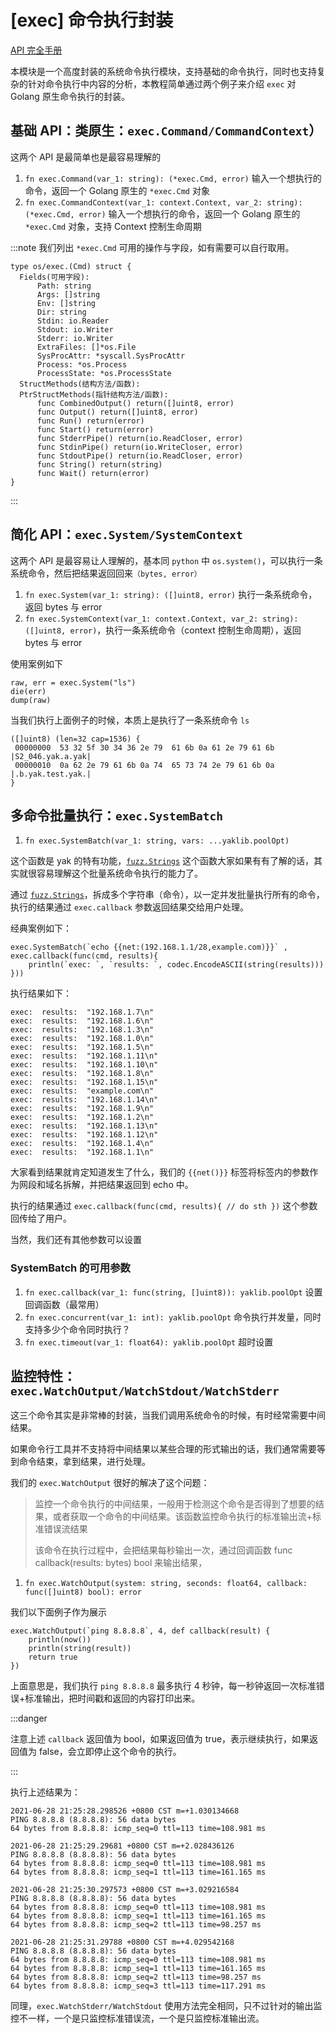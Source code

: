 
# [exec] 命令执行封装

[API 完全手册](/api-manual/api/exec)

本模块是一个高度封装的系统命令执行模块，支持基础的命令执行，同时也支持复杂的针对命令执行中内容的分析，本教程简单通过两个例子来介绍 `exec` 对 Golang 原生命令执行的封装。

## 基础 API：类原生：`exec.Command/CommandContext`）

这两个 API 是最简单也是最容易理解的

1. `fn exec.Command(var_1: string): (*exec.Cmd, error)` 输入一个想执行的命令，返回一个 Golang 原生的 `*exec.Cmd` 对象
1. `fn exec.CommandContext(var_1: context.Context, var_2: string): (*exec.Cmd, error)` 输入一个想执行的命令，返回一个 Golang
   原生的 `*exec.Cmd` 对象，支持 Context 控制生命周期

:::note 我们列出 `*exec.Cmd` 可用的操作与字段，如有需要可以自行取用。

```yak
type os/exec.(Cmd) struct {
  Fields(可用字段): 
      Path: string  
      Args: []string  
      Env: []string  
      Dir: string  
      Stdin: io.Reader  
      Stdout: io.Writer  
      Stderr: io.Writer  
      ExtraFiles: []*os.File  
      SysProcAttr: *syscall.SysProcAttr  
      Process: *os.Process  
      ProcessState: *os.ProcessState  
  StructMethods(结构方法/函数): 
  PtrStructMethods(指针结构方法/函数): 
      func CombinedOutput() return([]uint8, error) 
      func Output() return([]uint8, error) 
      func Run() return(error) 
      func Start() return(error) 
      func StderrPipe() return(io.ReadCloser, error) 
      func StdinPipe() return(io.WriteCloser, error) 
      func StdoutPipe() return(io.ReadCloser, error) 
      func String() return(string) 
      func Wait() return(error) 
}
```

:::

## 简化 API：`exec.System/SystemContext`

这两个 API 是最容易让人理解的，基本同 `python` 中 `os.system()`，可以执行一条系统命令，然后把结果返回回来`（bytes, error）`

1. `fn exec.System(var_1: string): ([]uint8, error)` 执行一条系统命令，返回 bytes 与 error
1. `fn exec.SystemContext(var_1: context.Context, var_2: string): ([]uint8, error)`，执行一条系统命令（context 控制生命周期），返回 bytes 与 error

使用案例如下

```yak
raw, err = exec.System("ls")
die(err)
dump(raw)
```

当我们执行上面例子的时候，本质上是执行了一条系统命令 `ls`

```yak
([]uint8) (len=32 cap=1536) {
 00000000  53 32 5f 30 34 36 2e 79  61 6b 0a 61 2e 79 61 6b  |S2_046.yak.a.yak|
 00000010  0a 62 2e 79 61 6b 0a 74  65 73 74 2e 79 61 6b 0a  |.b.yak.test.yak.|
}
```

## 多命令批量执行：`exec.SystemBatch`

1. `fn exec.SystemBatch(var_1: string, vars: ...yaklib.poolOpt)`

这个函数是 yak 的特有功能，[`fuzz.Strings`](/api-manual/api/fuzz#fuzzstrings) 这个函数大家如果有有了解的话，其实就很容易理解这个批量系统命令执行的能力了。

通过 [`fuzz.Strings`](/api-manual/api/fuzz#fuzzstrings)，拆成多个字符串（命令），以一定并发批量执行所有的命令，执行的结果通过 `exec.callback` 参数返回结果交给用户处理。

经典案例如下：

```yak
exec.SystemBatch(`echo {{net:(192.168.1.1/28,example.com)}}` , exec.callback(func(cmd, results){
    println(`exec: `, `results: `, codec.EncodeASCII(string(results)))
}))
```

执行结果如下：

```yak
exec:  results:  "192.168.1.7\n"
exec:  results:  "192.168.1.6\n"
exec:  results:  "192.168.1.3\n"
exec:  results:  "192.168.1.0\n"
exec:  results:  "192.168.1.5\n"
exec:  results:  "192.168.1.11\n"
exec:  results:  "192.168.1.10\n"
exec:  results:  "192.168.1.8\n"
exec:  results:  "192.168.1.15\n"
exec:  results:  "example.com\n"
exec:  results:  "192.168.1.14\n"
exec:  results:  "192.168.1.9\n"
exec:  results:  "192.168.1.2\n"
exec:  results:  "192.168.1.13\n"
exec:  results:  "192.168.1.12\n"
exec:  results:  "192.168.1.4\n"
exec:  results:  "192.168.1.1\n"
```

大家看到结果就肯定知道发生了什么，我们的 `{{net()}}` 标签将标签内的参数作为网段和域名拆解，并把结果返回到 echo 中。

执行的结果通过 `exec.callback(func(cmd, results){ // do sth })` 这个参数回传给了用户。

当然，我们还有其他参数可以设置

### SystemBatch 的可用参数

1. `fn exec.callback(var_1: func(string, []uint8)): yaklib.poolOpt` 设置回调函数（最常用） 
1. `fn exec.concurrent(var_1: int): yaklib.poolOpt` 命令执行并发量，同时支持多少个命令同时执行？
1. `fn exec.timeout(var_1: float64): yaklib.poolOpt` 超时设置

## 监控特性：`exec.WatchOutput/WatchStdout/WatchStderr`

这三个命令其实是非常棒的封装，当我们调用系统命令的时候，有时经常需要中间结果。

如果命令行工具并不支持将中间结果以某些合理的形式输出的话，我们通常需要等到命令结束，拿到结果，进行处理。

我们的 `exec.WatchOutput` 很好的解决了这个问题：

> 监控一个命令执行的中间结果，一般用于检测这个命令是否得到了想要的结果，或者获取一个命令的中间结果。该函数监控命令执行的标准输出流+标准错误流结果
> 
> 该命令在执行过程中，会把结果每秒输出一次，通过回调函数 func callback(results: bytes) bool 来输出结果，

1. `fn exec.WatchOutput(system: string, seconds: float64, callback: func([]uint8) bool): error`

我们以下面例子作为展示

```yak
exec.WatchOutput(`ping 8.8.8.8`, 4, def callback(result) {
    println(now())
    println(string(result))
    return true
})
```

上面意思是，我们执行 `ping 8.8.8.8` 最多执行 4 秒钟，每一秒钟返回一次标准错误+标准输出，把时间戳和返回的内容打印出来。

:::danger

注意上述 `callback` 返回值为 bool，如果返回值为 true，表示继续执行，如果返回值为 false，会立即停止这个命令的执行。

:::

执行上述结果为：

```yak
2021-06-28 21:25:28.298526 +0800 CST m=+1.030134668
PING 8.8.8.8 (8.8.8.8): 56 data bytes
64 bytes from 8.8.8.8: icmp_seq=0 ttl=113 time=108.981 ms

2021-06-28 21:25:29.29681 +0800 CST m=+2.028436126
PING 8.8.8.8 (8.8.8.8): 56 data bytes
64 bytes from 8.8.8.8: icmp_seq=0 ttl=113 time=108.981 ms
64 bytes from 8.8.8.8: icmp_seq=1 ttl=113 time=161.165 ms

2021-06-28 21:25:30.297573 +0800 CST m=+3.029216584
PING 8.8.8.8 (8.8.8.8): 56 data bytes
64 bytes from 8.8.8.8: icmp_seq=0 ttl=113 time=108.981 ms
64 bytes from 8.8.8.8: icmp_seq=1 ttl=113 time=161.165 ms
64 bytes from 8.8.8.8: icmp_seq=2 ttl=113 time=98.257 ms

2021-06-28 21:25:31.29788 +0800 CST m=+4.029542168
PING 8.8.8.8 (8.8.8.8): 56 data bytes
64 bytes from 8.8.8.8: icmp_seq=0 ttl=113 time=108.981 ms
64 bytes from 8.8.8.8: icmp_seq=1 ttl=113 time=161.165 ms
64 bytes from 8.8.8.8: icmp_seq=2 ttl=113 time=98.257 ms
64 bytes from 8.8.8.8: icmp_seq=3 ttl=113 time=117.291 ms

```

同理，`exec.WatchStderr/WatchStdout` 使用方法完全相同，只不过针对的输出监控不一样，一个是只监控标准错误流，一个是只监控标准输出流。